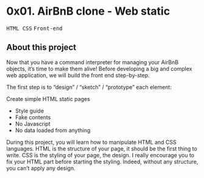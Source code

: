 # 0x01. AirBnB clone - Web static

<kbd> HTML </kbd> <kbd>CSS</kbd> <kbd>Front-end</kbd>

## About this project

Now that you have a command interpreter for managing your AirBnB objects, it’s time to make them alive! Before developing a big and complex web application, we will build the front end step-by-step.

The first step is to “design” / “sketch” / “prototype” each element:

Create simple HTML static pages

* Style guide
* Fake contents
* No Javascript
* No data loaded from anything

During this project, you will learn how to manipulate HTML and CSS languages. HTML is the structure of your page, it should be the first thing to write. CSS is the styling of your page, the design. I really encourage you to fix your HTML part before starting the styling. Indeed, without any structure, you can’t apply any design.
